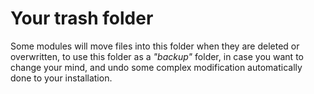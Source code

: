 
# Your trash folder

Some modules will move files into this folder when they are deleted or overwritten, to use this folder as
a _"backup"_ folder, in case you want to change your mind, and undo some complex modification automatically
done to your installation.

